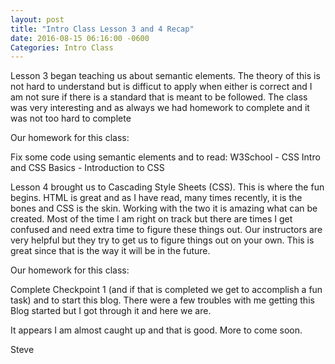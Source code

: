 ```yaml
---
layout: post
title: "Intro Class Lesson 3 and 4 Recap"
date: 2016-08-15 06:16:00 -0600
Categories: Intro Class
---
```

Lesson 3 began teaching us about semantic elements.  The theory of this is not hard to understand but is difficut to apply when either is correct and I am not sure if there is a standard that is meant to be followed.  The class was very interesting and as always we had homework to complete and it was not too hard to complete

Our homework for this class:

Fix some code using semantic elements
and to read:
  W3School - CSS Intro and 
  CSS Basics - Introduction to CSS
  
Lesson 4 brought us to Cascading Style Sheets (CSS).  This is where the fun begins.  HTML is great and as I have read, many times recently, it is the bones and CSS is the skin.  Working with the two it is amazing what can be created.  Most of the time I am right on track but there are times I get confused and need extra time to figure these things out.  Our instructors are very helpful but they try to get us to figure things out on your own.  This is great since that is the way it will be in the future.
  
Our homework for this class:

Complete Checkpoint 1 (and if that is completed we get to accomplish a fun task) and to start this blog.  There were a few troubles with me getting this Blog started but I got through it and here we are.
  
It appears I am almost caught up and that is good.  More to come soon.
  
Steve
  
